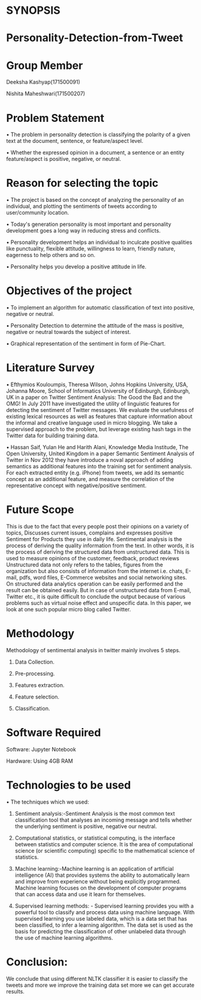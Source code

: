 # SYNOPSIS

# Personality-Detection-from-Tweet

# Group Member

 Deeksha Kashyap(171500091)
 
 Nishita Maheshwari(171500207)

# Problem Statement

•	The problem in personality detection is classifying the polarity of a given text at the document, sentence, or feature/aspect level.

•	Whether the expressed opinion in a document, a sentence or an entity feature/aspect is positive, negative, or neutral.

# Reason for selecting the topic


•	The project is based on the concept of analyzing the personality of an individual, and plotting the sentiments of tweets according to user/community location.

•	Today's generation personality is most important and personality development goes a long way in reducing stress and conflicts.

•	Personality development helps an individual to inculcate positive qualities like punctuality, flexible attitude, willingness to learn,   friendly nature, eagerness to help others and so on.

•	Personality helps you develop a positive attitude in life.


# Objectives of the project

•	To implement an algorithm for automatic classification of text into positive, negative or neutral.

•	Personality Detection to determine the attitude of the mass is positive, negative or neutral towards the subject of interest.

•	Graphical representation of the sentiment in form of Pie-Chart.

# Literature Survey

•	Efthymios Kouloumpis, Theresa Wilson, Johns Hopkins University, USA, Johanna Moore, School of Informatics University of Edinburgh, Edinburgh, UK in a paper on Twitter Sentiment Analysis: The Good the Bad and the OMG! In July 2011 have investigated the utility of linguistic features for detecting the sentiment of Twitter messages. We evaluate the usefulness of existing lexical resources as well as features that capture information about the informal and creative language used in micro blogging. We take a supervised approach to the problem, but leverage existing hash tags in the Twitter data for building training data.

•	Hassan Saif, Yulan He and Harith Alani, Knowledge Media Institude, The Open University, United Kingdom in a paper Semantic Sentiment Analysis of Twitter in Nov 2012 they have introduce a noval approach of adding semantics as additional features  into the training set for sentiment analysis. For each extracted entity (e.g. iPhone) from tweets, we add its semantic concept as an additional feature, and measure the correlation of the representative concept with negative/positive sentiment.

# Future Scope

This is due to the fact that every people post their opinions on a variety of topics,  Discusses current issues, complains and expresses positive Sentiment for Products they use in daily life. Sentimental analysis is the process of deriving the quality information from the text. In other words, it is the process of deriving the structured  data  from  unstructured  data.  This is used to measure opinions of the customer, feedback, product reviews Unstructured data not  only refers to the tables, figures from the organization but also consists of information from the internet i.e. chats,  E-mail, pdfs,  word files,  E-Commerce websites and social networking sites. 
 On structured data analytics operation can be easily performed and the result can be obtained easily. But in case of unstructured data from E-mail, Twitter etc., it is quite difficult to conclude the output because of various problems such as virtual noise effect and unspecific data. In this paper, we look at one such popular micro blog called Twitter.

# Methodology

Methodology of sentimental analysis in twitter mainly involves 5 steps.  

1.	Data Collection.

2.	Pre-processing.

3.	Features extraction.

4.	Feature selection.

5.	Classification.

# Software Required
 
Software: Jupyter Notebook

Hardware: Using 4GB RAM

# Technologies to be used

•	The techniques which we used:

   1.	Sentiment analysis:-Sentiment Analysis is the most common text classification tool that analyses an incoming message and tells           whether the underlying sentiment is positive, negative our neutral.
   
   2.	Computational statistics, or statistical computing, is the interface between statistics and computer science. It is the area of           computational science (or scientific computing) specific to the mathematical science of statistics.
   
   3.	Machine learning:-Machine learning is an application of artificial intelligence (AI) that provides systems the ability to                 automatically learn and improve from experience without being explicitly programmed. Machine learning focuses on the development of       computer programs that can access data and use it learn for themselves.
   
   4.	Supervised learning methods: - Supervised learning provides you with a powerful tool to classify and process data using machine           language. With supervised learning you use labeled data, which is a data set that has been classified, to infer a learning               algorithm. The data set is used as the basis for predicting the classification of other unlabeled data through the use of machine         learning algorithms.

# Conclusion:

We conclude that using different NLTK classifier it is easier to classify the tweets and more we improve the training data set more we can get accurate results.




